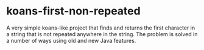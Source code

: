 # koans-first-non-repeated
A very simple koans-like project that finds and returns the first character in a string that is not repeated anywhere in the string.  The problem is solved in a number of ways using old and new Java features.
